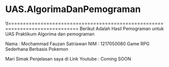 # UAS.AlgorimaDanPemograman
\t==============================================================================
Berikut Adalah Hasil Pemograman untuk UAS Praktikum Algorima dan pemograman

Nama : Mochammad Fauzan Satriawan
NIM : 1217050080
  Game RPG Sederhana Berbasis Pokemon

Mari Simak Penjelasan saya di Link Youtube :
Coming SOON


